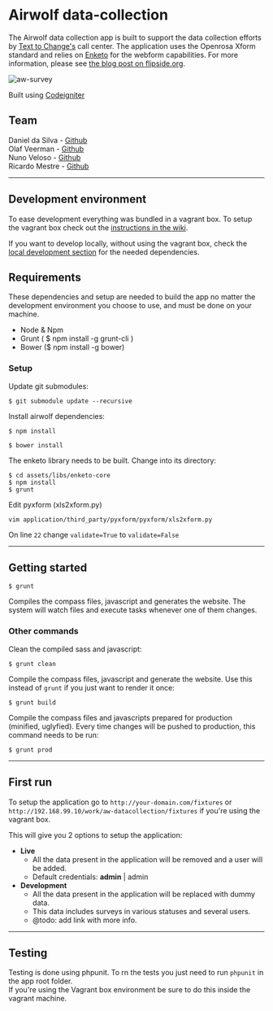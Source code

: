 # Airwolf data-collection
The Airwolf data collection app is built to support the data collection efforts by [Text to Change's](http://texttochange.com) call center. The application uses the Openrosa Xform standard and relies on [Enketo](https://github.com/MartijnR/enketo) for the webform capabilities. For more information, please see [the blog post on flipside.org](http://flipside.org/notes/data-collection-for-call-centers/).

![aw-survey](https://cloud.githubusercontent.com/assets/751330/2946564/d98970ee-d9ec-11e3-9781-ff9e27067c64.png)

Built using [Codeigniter](http://ellislab.com/codeigniter)

## Team
Daniel da Silva - [Github](https://github.com/danielfdsilva)  
Olaf Veerman - [Github](https://github.com/olafveerman)  
Nuno Veloso - [Github](https://github.com/nunoveloso)  
Ricardo Mestre - [Github](https://github.com/ricardomestre)

___

## Development environment
To ease development everything was bundled in a vagrant box. To setup the vagrant box check out the [instructions in the wiki]().  

If you want to develop locally, without using the vagrant box, check the [local development section]() for the needed dependencies.


## Requirements
These dependencies and setup are needed to build the app no matter the development environment you choose to use, and must be done on your machine.
- Node & Npm
- Grunt ( $ npm install -g grunt-cli )
- Bower ($ npm install -g bower)

### Setup

Update git submodules:
```
$ git submodule update --recursive
```

Install airwolf dependencies:
```
$ npm install

```
```
$ bower install
```

The enketo library needs to be built. Change into its directory:
```
$ cd assets/libs/enketo-core
$ npm install
$ grunt
```
Edit pyxform (xls2xform.py)
```
vim application/third_party/pyxform/pyxform/xls2xform.py
```
On line ```22``` change ```validate=True``` to ```validate=False```
___

## Getting started
```
$ grunt
```
Compiles the compass files, javascript and generates the website.
The system will watch files and execute tasks whenever one of them changes.

### Other commands
Clean the compiled sass and javascript:
```
$ grunt clean
```

Compile the compass files, javascript and generate the website. Use this instead of ```grunt``` if you just want to render it once:
```
$ grunt build
```

Compile the compass files and javascripts prepared for production (minified, uglyfied). Every time changes will be pushed to production, this command needs to be run:
```
$ grunt prod
```
___

## First run
To setup the application go to ```http://your-domain.com/fixtures``` or ```http://192.168.99.10/work/aw-datacollection/fixtures``` if you're using the vagrant box.  

This will give you 2 options to setup the application:
- **Live**
  - All the data present in the application will be removed and a user will be added.
  - Default credentials: **admin** | admin
- **Development**
  - All the data present in the application will be replaced with dummy data.
  - This data includes surveys in various statuses and several users.
  - @todo: add link with more info.
___

## Testing
Testing is done using phpunit. To rn the tests you just need to run ```phpunit``` in the app root folder.  
If you're using the Vagrant box environment be sure to do this inside the vagrant machine.